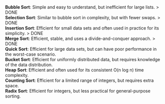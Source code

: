 <b>Bubble Sort</b>: Simple and easy to understand, but inefficient for large lists. > DONE<br> 
<b>Selection Sort</b>: Similar to bubble sort in complexity, but with fewer swaps. > DONE <br>
<b>Insertion Sort</b>: Efficient for small data sets and often used in practice for its simplicity. > DONE <br>
<b>Merge Sort</b>: Efficient, stable, and uses a divide-and-conquer approach. > DONE <br>
<b>Quick Sort</b>: Efficient for large data sets, but can have poor performance in the worst-case scenario.<br>
<b>Bucket Sort</b>: Efficient for uniformly distributed data, but requires knowledge of the data distribution.<br>
<b>Heap Sort</b>: Efficient and often used for its consistent O(n log n) time complexity.<br>
<b>Counting Sort</b>: Efficient for a limited range of integers, but requires extra space.<br>
<b>Radix Sort</b>: Efficient for integers, but less practical for general-purpose sorting.
